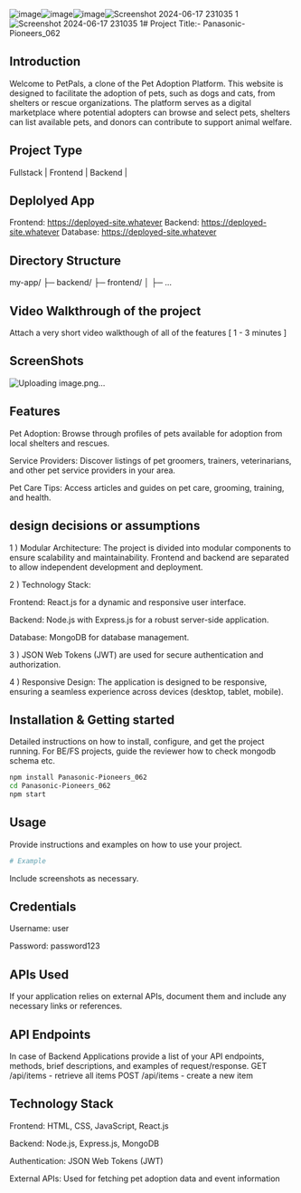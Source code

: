 ![image](https://github.com/Sartik0709/Panasonic-Pioneers_062/assets/154350660/f489d3c0-3562-4370-95c6-47222790afdd)![image](https://github.com/Sartik0709/Panasonic-Pioneers_062/assets/154350660/224a29de-46a3-4d88-8812-c25522176204)![image](https://github.com/Sartik0709/Panasonic-Pioneers_062/assets/154350660/083dc3ac-6e0b-44a0-86e6-f9fe6c9bb519)![Screenshot 2024-06-17 231035 1](https://github.com/Sartik0709/Panasonic-Pioneers_062/assets/154350660/cbdd9c71-d6b4-4079-a456-5dba1d083681)![Screenshot 2024-06-17 231035 1](https://github.com/Sartik0709/Panasonic-Pioneers_062/assets/154350660/73ef6321-0296-4b64-8354-76841f32baf4)# Project Title:- Panasonic-Pioneers_062


## Introduction
Welcome to PetPals, a clone of the Pet Adoption Platform. This website is designed to facilitate the adoption of pets, such as dogs and cats, from shelters or rescue organizations. The platform serves as a digital marketplace where potential adopters can browse and select pets, shelters can list available pets, and donors can contribute to support animal welfare.

## Project Type
Fullstack | Frontend | Backend | 

## Deplolyed App
Frontend: https://deployed-site.whatever
Backend: https://deployed-site.whatever
Database: https://deployed-site.whatever

## Directory Structure
my-app/
├─ backend/
├─ frontend/
│  ├─ ...

## Video Walkthrough of the project
Attach a very short video walkthough of all of the features [ 1 - 3 minutes ]

## ScreenShots
 ![Uploading image.png…]()




## Features

Pet Adoption: Browse through profiles of pets available for adoption from local shelters and rescues.

Service Providers: Discover listings of pet groomers, trainers, veterinarians, and other pet service providers in your area.

Pet Care Tips: Access articles and guides on pet care, grooming, training, and health.
 

## design decisions or assumptions
1 ) Modular Architecture:
The project is divided into modular components to ensure scalability and maintainability.
Frontend and backend are separated to allow independent development and deployment.

2 ) Technology Stack:

Frontend: React.js for a dynamic and responsive user interface.

Backend: Node.js with Express.js for a robust server-side application.

Database: MongoDB for database management.

3 ) JSON Web Tokens (JWT) are used for secure authentication and authorization.

4 ) Responsive Design: The application is designed to be responsive, ensuring a seamless experience across devices (desktop, tablet, mobile).

## Installation & Getting started
Detailed instructions on how to install, configure, and get the project running. For BE/FS projects, guide the reviewer how to check mongodb schema etc.

```bash
npm install Panasonic-Pioneers_062
cd Panasonic-Pioneers_062
npm start
```

## Usage
Provide instructions and examples on how to use your project.

```bash
# Example
```

Include screenshots as necessary.

## Credentials
Username: user

Password: password123

## APIs Used
If your application relies on external APIs, document them and include any necessary links or references.

## API Endpoints
In case of Backend Applications provide a list of your API endpoints, methods, brief descriptions, and examples of request/response.
GET /api/items - retrieve all items
POST /api/items - create a new item


## Technology Stack

Frontend: HTML, CSS, JavaScript, React.js

Backend: Node.js, Express.js, MongoDB

Authentication: JSON Web Tokens (JWT)

External APIs: Used for fetching pet adoption data and event information
